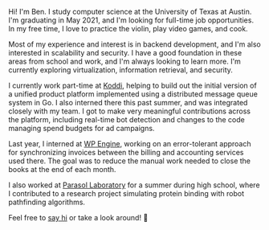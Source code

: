 Hi! I'm Ben. I study computer science at the University of Texas at Austin.
I'm graduating in May 2021, and I'm looking for full-time job opportunities.
In my free time, I love to practice the violin, play video games, and cook.

Most of my experience and interest is in backend development, and I'm also interested in scalability and security.
I have a good foundation in these areas from school and work, and I'm always looking to learn more.
I'm currently exploring virtualization, information retrieval, and security.

I currently work part-time at [Koddi](https://koddi.com/), helping to build out the initial version of a unified
product platform implemented using a distributed message queue system in Go.
I also interned there this past summer, and was integrated closely with my team.
I got to make very meaningful contributions across the platform, including real-time bot detection and changes to
the code managing spend budgets for ad campaigns.

Last year, I interned at [WP Engine](https://wpengine.com/), working on an error-tolerant approach for synchronizing
invoices between the billing and accounting services used there. The goal was to reduce the manual work needed to close
the books at the end of each month.

I also worked at [Parasol Laboratory](https://parasol.tamu.edu/) for a summer during high school, where I contributed to
a research project simulating protein binding with robot pathfinding algorithms.

Feel free to [say hi](mailto:benjamin.porter@utexas.edu) or take a look around! 🙂
